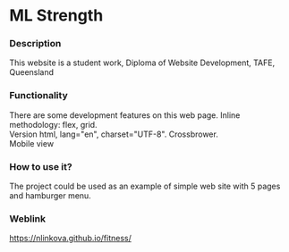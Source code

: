 # ML Strength

### Description

This website is a student work, Diploma of Website Development, TAFE, Queensland

### Functionality

There are some development features on this web page. Inline methodology: flex, grid.
<br>Version html, lang="en", charset="UTF-8". Crossbrower.
<br>Mobile view

### How to use it?

The project could be used as an example of simple web site with 5 pages and hamburger menu.

### Weblink

https://nlinkova.github.io/fitness/
